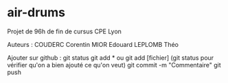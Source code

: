 # air-drums
Projet de 96h de fin de cursus CPE Lyon

Auteurs :
  COUDERC Corentin
  MIOR Edouard
  LEPLOMB Théo

Ajouter sur github :
git status
git add * ou git add [fichier]
(git status pour vérifier qu'on a bien ajouté ce qu'on veut)
git commit -m "Commentaire"
git push

